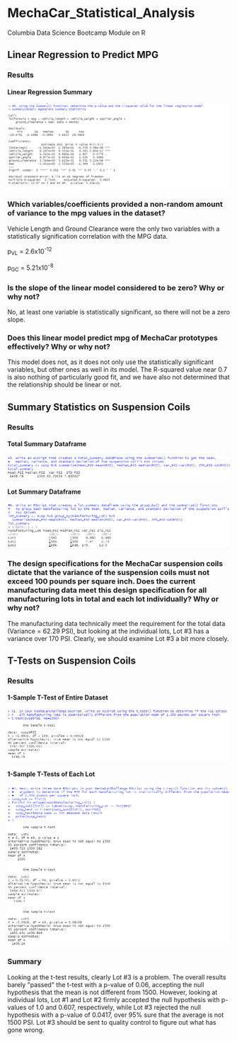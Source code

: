 # MechaCar_Statistical_Analysis
Columbia Data Science Bootcamp Module on R

## Linear Regression to Predict MPG
### Results
#### Linear Regression Summary
![](screenshots/linear_regression.png)
### Which variables/coefficients provided a non-random amount of variance to the mpg values in the dataset?
Vehicle Length and Ground Clearance were the only two variables with a statistically signification correlation with the MPG data.

p<sub>VL</sub> = 2.6x10<sup>-12</sup>

p<sub>GC</sub> = 5.21x10<sup>-8</sup>

### Is the slope of the linear model considered to be zero? Why or why not?
No, at least one variable is statistically significant, so there will not be a zero slope.

### Does this linear model predict mpg of MechaCar prototypes effectively? Why or why not?
This model does not, as it does not only use the statistically significant variables, but other ones as well in its model.  The R-squared value near 0.7 is also nothing of particularly good fit, and we have also not determined that the relationship should be linear or not.

## Summary Statistics on Suspension Coils
### Results
#### Total Summary Dataframe
![](screenshots/total_summary.png)
#### Lot Summary Dataframe
![](screenshots/lot_summary.png)
### The design specifications for the MechaCar suspension coils dictate that the variance of the suspension coils must not exceed 100 pounds per square inch. Does the current manufacturing data meet this design specification for all manufacturing lots in total and each lot individually? Why or why not?
The manufacturing data technically meet the requirement for the total data (Variance = 62.29 PSI), but looking at the individual lots, Lot #3 has a variance over 170 PSI.  Clearly, we should examine Lot #3 a bit more closely.

## T-Tests on Suspension Coils
### Results
#### 1-Sample T-Test of Entire Dataset
![](screenshots/t_test.png)
#### 1-Sample T-Tests of Each Lot
![](screenshots/lot_tests.png)
### Summary
Looking at the t-test results, clearly Lot #3 is a problem.  The overall results barely "passed" the t-test with a p-value of 0.06, accepting the null hypothesis that the mean is not different from 1500.  However, looking at individual lots, Lot #1 and Lot #2 firmly accepted the null hypothesis with p-values of 1.0 and 0.607, respectively, while Lot #3 rejected the null hypothesis with a p-value of 0.0417, over 95% sure that the average is not 1500 PSI.  Lot #3 should be sent to quality control to figure out what has gone wrong.

